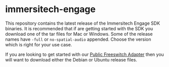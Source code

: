 # immersitech-engage

This repository contains the latest release of the Immersitech Engage SDK binaries. It is recommended that if are getting started with the SDK you download
one of the tar files for Mac or Windows. Some of the release names have `-full` or `no-spatial-audio` appended. Choose the version which is right for your use case.

If you are looking to get started with our [Public Freeswitch Adapter](https://github.com/Immersitech3D/public_freeswitch_adapter) then you will want to download either the Debian or Ubuntu release files.
